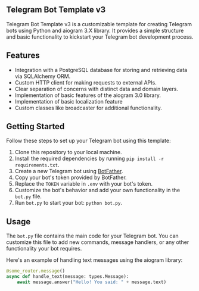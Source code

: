 ## Telegram Bot Template v3

Telegram Bot Template v3 is a customizable template for creating Telegram bots using Python and aiogram 3.X library. It provides a simple structure and basic functionality to kickstart your Telegram bot development process.

## Features

- Integration with a PostgreSQL database for storing and retrieving data via SQLAlchemy ORM.
- Custom HTTP client for making requests to external APIs.
- Clear separation of concerns with distinct data and domain layers.
- Implementation of basic features of the aiogram 3.0 library.
- Implementation of basic localization feature
- Custom classes like broadcaster for additional functionality.
## Getting Started

Follow these steps to set up your Telegram bot using this template:

1. Clone this repository to your local machine.
2. Install the required dependencies by running `pip install -r requirements.txt`.
3. Create a new Telegram bot using [BotFather](https://core.telegram.org/bots#6-botfather).
4. Copy your bot's token provided by BotFather.
5. Replace the `TOKEN` variable in `.env` with your bot's token.
6. Customize the bot's behavior and add your own functionality in the `bot.py` file.
7. Run `bot.py` to start your bot: `python bot.py`.

## Usage

The `bot.py` file contains the main code for your Telegram bot. You can customize this file to add new commands, message handlers, or any other functionality your bot requires.

Here's an example of handling text messages using the aiogram library:

```python
@some_router.message()
async def handle_text(message: types.Message):
    await message.answer("Hello! You said: " + message.text)
